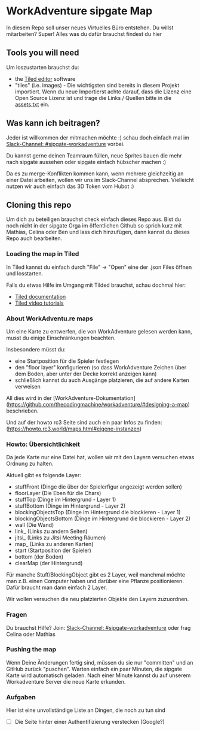 # WorkAdventure sipgate Map

In diesem Repo soll unser neues Virtuelles Büro entstehen. Du willst mitarbeiten? Super! Alles was du dafür brauchst findest du hier

## Tools you will need

Um loszustarten brauchst du:

- the [Tiled editor](https://www.mapeditor.org/) software
- "tiles" (i.e. images) - Die wichtigsten sind bereits in diesem Projekt importiert. Wenn du neue Importierst achte darauf, dass die Lizenz eine Open Source Lizenz ist und trage die Links / Quellen bitte in die [assets.txt](assets.txt) ein.

## Was kann ich beitragen?

Jeder ist willkommen der mitmachen möchte :) schau doch einfach mal im [Slack-Channel: #sipgate-workadventure](https://sipgate.slack.com/archives/C01GJ3QQHKJ) vorbei.

Du kannst gerne deinen Teamraum füllen, neue Sprites bauen die mehr nach sipgate aussehen oder sipgate einfach hübscher machen :)

Da es zu merge-Konflikten kommen kann, wenn mehrere gleichzeitig an einer Datei arbeiten, wollen wir uns im Slack-Channel absprechen. Vielleicht nutzen wir auch einfach das 3D Token vom Hubot :)

## Cloning this repo

Um dich zu beteiligen brauchst check einfach dieses Repo aus.
Bist du noch nicht in der sipgate Orga im öffentlichen Github so sprich kurz mit Mathias, Celina oder Ben und lass dich hinzufügen, dann kannst du dieses Repo auch bearbeiten.

### Loading the map in Tiled

In Tiled kannst du einfach durch "File" -> "Open" eine der <Kartenname>.json Files öffnen und losstarten.

Falls du etwas Hilfe im Umgang mit Tilded brauchst, schau dochmal hier:

- [Tiled documentation](https://doc.mapeditor.org/en/stable/manual/introduction/)
- [Tiled video tutorials](https://www.gamefromscratch.com/post/2015/10/14/Tiled-Map-Editor-Tutorial-Series.aspx)

### About WorkAdventu.re maps

Um eine Karte zu entwerfen, die von WorkAdventure gelesen werden kann, musst du einige Einschränkungen beachten.

Insbesondere müsst du:

- eine Startposition für die Spieler festlegen
- den "floor layer" konfigurieren (so dass WorkAdventure Zeichen über dem Boden, aber unter der Decke korrekt anzeigen kann)
- schließlich kannst du auch Ausgänge platzieren, die auf andere Karten verweisen

All dies wird in der [WorkAdventure-Dokumentation] (https://github.com/thecodingmachine/workadventure/#designing-a-map) beschrieben.

Und auf der howto rc3 Seite sind auch ein paar Infos zu finden: (https://howto.rc3.world/maps.html#eigene-instanzen)

### Howto: Übersichtlichkeit

Da jede Karte nur eine Datei hat, wollen wir mit den Layern versuchen etwas Ordnung zu halten.

Aktuell gibt es folgende Layer:

- stuffFront (Dinge die über der Spielerfigur angezeigt werden sollen)
- floorLayer (Die Eben für die Chars)
- stuffTop (Dinge im Hintergrund - Layer 1)
- stuffBottom (Dinge im Hintergrund - Layer 2)
- blockingObjectsTop (Dinge im Hintergrund die blockieren - Layer 1)
- blockingObjectsBottom (Dinge im Hintergrund die blockieren - Layer 2)
- wall (Die Wand)
- link_<name> (Links zu andern Seiten)
- jitsi_<name> (Links zu Jitsi Meeting Räumen)
- map_<name> (Links zu anderen Karten)
- start (Startposition der Spieler)
- bottom (der Boden)
- clearMap (der Hintergrund)

Für manche Stuff/BlockingObject gibt es 2 Layer, weil manchmal möchte man z.B. einen Computer haben und darüber eine Pflanze positionieren. Dafür braucht man dann einfach 2 Layer.

Wir wollen versuchen die neu platzierten Objekte den Layern zuzuordnen.

### Fragen

Du brauchst Hilfe? Join: [Slack-Channel: #sipgate-workadventure](https://sipgate.slack.com/archives/C01GJ3QQHKJ) oder frag Celina oder Mathias

### Pushing the map

Wenn Deine Änderungen fertig sind, müssen du sie nur "committen" und an GitHub zurück "puschen".
Warten einfach ein paar Minuten, die sipgate Karte wird automatisch geladen.
Nach einer Minute kannst du auf unserem Workadventure Server die neue Karte erkunden.

### Aufgaben

Hier ist eine unvollständige Liste an Dingen, die noch zu tun sind

- [ ]  Die Seite hinter einer Authentifizierung verstecken (Google?)
